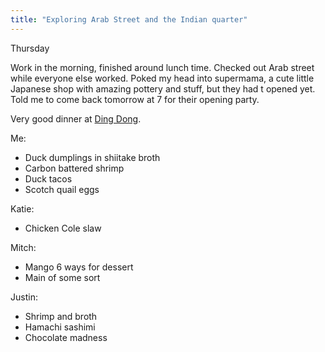 ```yaml
---
title: "Exploring Arab Street and the Indian quarter"
---
```


Thursday

Work in the morning, finished around lunch time. Checked out Arab street while everyone else worked. Poked my head into supermama, a cute little Japanese shop with amazing pottery and stuff, but they had t opened yet. Told me to come back tomorrow at 7 for their opening party.

Very good dinner at [Ding Dong](http://www.dingdong.com.sg/).

Me:

 - Duck dumplings in shiitake broth
 - Carbon battered shrimp
 - Duck tacos
 - Scotch quail eggs

Katie:

 - Chicken Cole slaw

Mitch:

 - Mango 6 ways for dessert
 - Main of some sort

Justin:

 - Shrimp and broth
 - Hamachi sashimi
 - Chocolate madness
